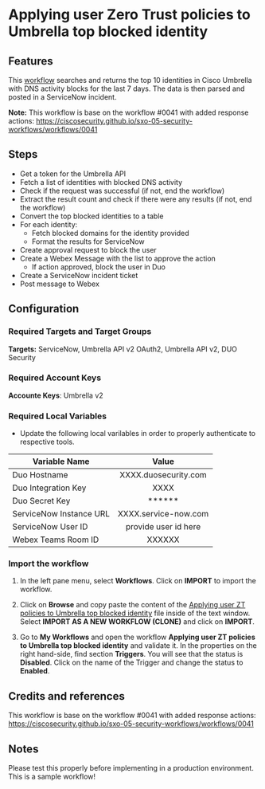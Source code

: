 # Applying user Zero Trust policies to Umbrella top blocked identity

## Features
This [workflow](https://github.com/oxsannikova/sxo-workflows/blob/master/sxo-ztna-duo-umbrella/Applying%20user%20ZT%20policies%20to%20Umbrella%20top%20blocked%20identity.json) searches and returns the top 10 identities in Cisco Umbrella with DNS activity blocks for the last 7 days. The data is then parsed and posted in a ServiceNow incident.

**Note:** This workflow is base on the workflow #0041 with added response actions: https://ciscosecurity.github.io/sxo-05-security-workflows/workflows/0041

## Steps

* Get a token for the Umbrella API
* Fetch a list of identities with blocked DNS activity
* Check if the request was successful (if not, end the workflow)
* Extract the result count and check if there were any results (if not, end the workflow)
* Convert the top blocked identities to a table
* For each identity:
  * Fetch blocked domains for the identity provided
  * Format the results for ServiceNow
* Create approval request to block the user
* Create a Webex Message with the list to approve the action
  * If action approved, block the user in Duo
* Create a ServiceNow incident ticket
* Post message to Webex

## Configuration

### Required Targets and Target Groups
**Targets:** ServiceNow, Umbrella API v2 OAuth2, Umbrella API v2, DUO Security

### Required Account Keys
**Accounte Keys**: Umbrella v2

### Required Local Variables
* Update the following local varilables in order to properly authenticate to respective tools.
 
| Variable Name | Value|
|---|:---:|
| Duo Hostname | XXXX.duosecurity.com |
| Duo Integration Key | XXXX |
| Duo Secret Key | ****** |
| ServiceNow Instance URL | XXXX.service-now.com |
| ServiceNow User ID | provide user id here |
| Webex Teams Room ID | XXXXXX |

### Import the workflow

1. In the left pane menu, select **Workflows**. Click on **IMPORT** to import the workflow.

2. Click on **Browse** and copy paste the content of the [Applying user ZT policies to Umbrella top blocked identity](https://github.com/oxsannikova/sxo-workflows/blob/master/sxo-ztna-duo-umbrella/Applying%20user%20ZT%20policies%20to%20Umbrella%20top%20blocked%20identity.json) file inside of the text window.  Select **IMPORT AS A NEW WORKFLOW (CLONE)** and click on **IMPORT**.

3. Go to **My Workflows** and open the workflow **Applying user ZT policies to Umbrella top blocked identity** and validate it. In the properties on the right hand-side, find section **Triggers**. You will see that the status is **Disabled**. Click on the name of the Trigger and change the status to **Enabled**.


## Credits and references

This workflow is base on the workflow #0041 with added response actions: https://ciscosecurity.github.io/sxo-05-security-workflows/workflows/0041

## Notes

Please test this properly before implementing in a production environment. This is a sample workflow!

